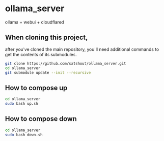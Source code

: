# ollama_server

ollama + webui + cloudflared

## When cloning this project,

after you've cloned the main repository, you'll need additional commands to get the contents of its submodules.

```bash
git clone https://github.com/satshout/ollama_server.git
cd ollama_server
git submodule update --init --recursive
```

## How to compose up

```bash
cd ollama_server
sudo bash up.sh
```

## How to compose down

```bash
cd ollama_server
sudo bash down.sh
```